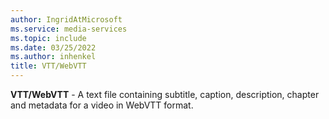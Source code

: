 ```yaml
---
author: IngridAtMicrosoft
ms.service: media-services
ms.topic: include
ms.date: 03/25/2022
ms.author: inhenkel
title: VTT/WebVTT
---
```


**VTT/WebVTT** - A text file containing subtitle, caption, description, chapter and metadata for a video in WebVTT format.
